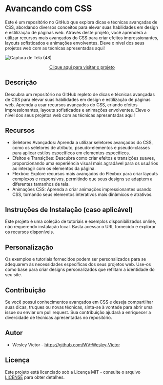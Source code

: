 # Avancando com CSS
 Este é um repositório no GitHub que explora dicas e técnicas avançadas de CSS, abordando diversos conceitos para elevar suas habilidades em design e estilização de páginas web. Através deste projeto, você aprenderá a utilizar recursos mais avançados do CSS para criar efeitos impressionantes, layouts sofisticados e animações envolventes. Eleve o nível dos seus projetos web com as técnicas apresentadas aqui!

![Captura de Tela (48)](https://github.com/WV-Wesley-Victor/Avancando-com-CSS/assets/137107062/f73b21c0-0c92-432d-bbbb-e9a89fec36dc)
 <p align="center">
  <a href="https://wv-wesley-victor.github.io/Avancando-com-CSS/" target="_blank">Clique aqui para visitar o projeto</a>
</p>

## Descrição
Descubra um repositório no GitHub repleto de dicas e técnicas avançadas de CSS para elevar suas habilidades em design e estilização de páginas web. Aprenda a usar recursos avançados do CSS, criando efeitos impressionantes, layouts sofisticados e animações envolventes. Eleve o nível dos seus projetos web com as técnicas apresentadas aqui!

## Recursos
* Seletores Avançados: Aprenda a utilizar seletores avançados do CSS, como os seletores de atributo, pseudo-elementos e pseudo-classes para aplicar estilos específicos em elementos específicos.
* Efeitos e Transições: Descubra como criar efeitos e transições suaves, proporcionando uma experiência visual mais agradável para os usuários ao interagir com os elementos da página.
* Flexbox: Explore recursos mais avançados do Flexbox para criar layouts complexos e responsivos, permitindo que seus designs se adaptem a diferentes tamanhos de tela.
* Animações CSS: Aprenda a criar animações impressionantes usando CSS, tornando seus elementos interativos mais dinâmicos e atrativos.

## Instruções de Instalação (caso aplicável)
Este projeto é uma coleção de tutoriais e exemplos disponibilizados online, não requerendo instalação local. Basta acessar o URL fornecido e explorar os recursos disponíveis.

## Personalização
Os exemplos e tutoriais fornecidos podem ser personalizados para se adequarem às necessidades específicas dos seus projetos web. Use-os como base para criar designs personalizados que reflitam a identidade do seu site.

## Contribuição
Se você possui conhecimentos avançados em CSS e deseja compartilhar suas dicas, truques ou novas técnicas, sinta-se à vontade para abrir uma issue ou enviar um pull request. Sua contribuição ajudará a enriquecer a diversidade de técnicas apresentadas no repositório.

## Autor
* Wesley Victor - https://github.com/WV-Wesley-Victor

## Licença
Este projeto está licenciado sob a Licença MIT - consulte o arquivo [LICENSE](LICENSE)  para obter detalhes.

